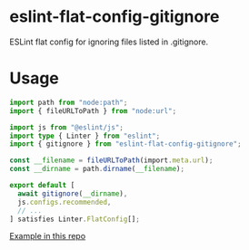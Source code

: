 # eslint-flat-config-gitignore
ESLint flat config for ignoring files listed in .gitignore.

# Usage
```ts
import path from "node:path";
import { fileURLToPath } from "node:url";

import js from "@eslint/js";
import type { Linter } from "eslint";
import { gitignore } from "eslint-flat-config-gitignore";

const __filename = fileURLToPath(import.meta.url);
const __dirname = path.dirname(__filename);

export default [
  await gitignore(__dirname),
  js.configs.recommended,
  // ...
] satisfies Linter.FlatConfig[];
```

[Example in this repo](.config/eslint/eslint.config.ts)
